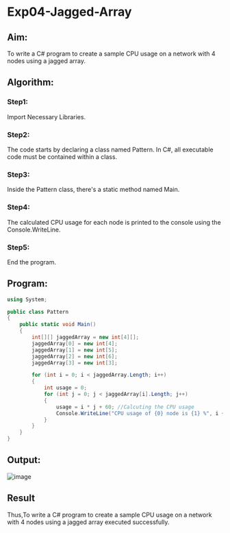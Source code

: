 # Exp04-Jagged-Array
## Aim:
To write a C# program to create a sample CPU usage on a network with 4 nodes using a jagged array.
## Algorithm:
### Step1:
Import Necessary Libraries.
### Step2:
 The code starts by declaring a class named Pattern. In C#, all executable code must be contained within a class.
### Step3:
Inside the Pattern class, there's a static method named Main. 
### Step4:
The calculated CPU usage for each node is printed to the console using the Console.WriteLine.
### Step5:
End the program.
## Program:
```c#
using System;

public class Pattern
{
    public static void Main()
    {
        int[][] jaggedArray = new int[4][];
        jaggedArray[0] = new int[4];
        jaggedArray[1] = new int[5];
        jaggedArray[2] = new int[6];
        jaggedArray[3] = new int[3];

        for (int i = 0; i < jaggedArray.Length; i++)
        {
            int usage = 0; 
            for (int j = 0; j < jaggedArray[i].Length; j++)
            {
                usage = i * j + 60; //Calcuting the CPU usage
                Console.WriteLine("CPU usage of {0} node is {1} %", i + 1, usage);
            }
        }
    }
}

```
## Output:
![image](https://github.com/Lingeswaran04/Exp04-Jagged-Array/assets/119103865/62f35ef3-c741-480a-9c96-84668ad33508)


## Result
Thus,To write a C# program to create a sample CPU usage on a network with 4 nodes using a jagged array executed successfully.
